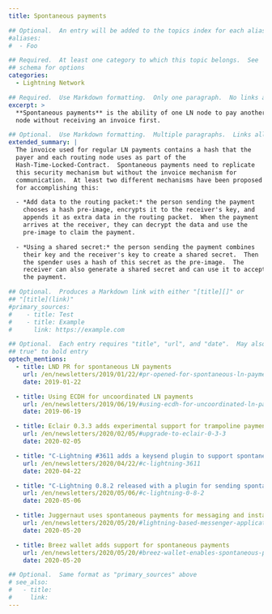 ```yaml
---
title: Spontaneous payments

## Optional.  An entry will be added to the topics index for each alias
#aliases:
#  - Foo

## Required.  At least one category to which this topic belongs.  See
## schema for options
categories:
  - Lightning Network

## Required.  Use Markdown formatting.  Only one paragraph.  No links allowed.
excerpt: >
  **Spontaneous payments** is the ability of one LN node to pay another
  node without receiving an invoice first.

## Optional.  Use Markdown formatting.  Multiple paragraphs.  Links allowed.
extended_summary: |
  The invoice used for regular LN payments contains a hash that the
  payer and each routing node uses as part of the
  Hash-Time-Locked-Contract.  Spontaneous payments need to replicate
  this security mechanism but without the invoice mechanism for
  communication.  At least two different mechanisms have been proposed
  for accomplishing this:

  - *Add data to the routing packet:* the person sending the payment
    chooses a hash pre-image, encrypts it to the receiver's key, and
    appends it as extra data in the routing packet.  When the payment
    arrives at the receiver, they can decrypt the data and use the
    pre-image to claim the payment.

  - *Using a shared secret:* the person sending the payment combines
    their key and the receiver's key to create a shared secret.  Then
    the spender uses a hash of this secret as the pre-image.  The
    receiver can also generate a shared secret and can use it to accept
    the payment.

## Optional.  Produces a Markdown link with either "[title][]" or
## "[title](link)"
#primary_sources:
#    - title: Test
#    - title: Example
#      link: https://example.com

## Optional.  Each entry requires "title", "url", and "date".  May also use "feature:
## true" to bold entry
optech_mentions:
  - title: LND PR for spontaneous LN payments
    url: /en/newsletters/2019/01/22/#pr-opened-for-spontaneous-ln-payments
    date: 2019-01-22

  - title: Using ECDH for uncoordinated LN payments
    url: /en/newsletters/2019/06/19/#using-ecdh-for-uncoordinated-ln-payments
    date: 2019-06-19

  - title: Eclair 0.3.3 adds experimental support for trampoline payments
    url: /en/newsletters/2020/02/05/#upgrade-to-eclair-0-3-3
    date: 2020-02-05

  - title: "C-Lightning #3611 adds a keysend plugin to support spontaneous payments"
    url: /en/newsletters/2020/04/22/#c-lightning-3611
    date: 2020-04-22

  - title: "C-Lightning 0.8.2 released with a plugin for sending spontaneous payments"
    url: /en/newsletters/2020/05/06/#c-lightning-0-8-2
    date: 2020-05-06

  - title: Juggernaut uses spontaneous payments for messaging and instant payments"
    url: /en/newsletters/2020/05/20/#lightning-based-messenger-application-juggernaut-launches
    date: 2020-05-20

  - title: Breez wallet adds support for spontaneous payments
    url: /en/newsletters/2020/05/20/#breez-wallet-enables-spontaneous-payments
    date: 2020-05-20

## Optional.  Same format as "primary_sources" above
# see_also:
#   - title:
#     link:
---
```

